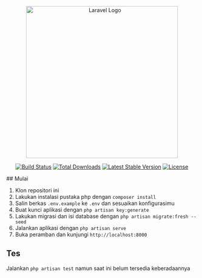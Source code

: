 <p align="center"><a href="https://laravel.com" target="_blank"><img src="https://raw.githubusercontent.com/laravel/art/master/logo-lockup/5%20SVG/2%20CMYK/1%20Full%20Color/laravel-logolockup-cmyk-red.svg" width="400" alt="Laravel Logo"></a></p>

<p align="center">
<a href="https://github.com/laravel/framework/actions"><img src="https://github.com/laravel/framework/workflows/tests/badge.svg" alt="Build Status"></a>
<a href="https://packagist.org/packages/laravel/framework"><img src="https://img.shields.io/packagist/dt/laravel/framework" alt="Total Downloads"></a>
<a href="https://packagist.org/packages/laravel/framework"><img src="https://img.shields.io/packagist/v/laravel/framework" alt="Latest Stable Version"></a>
<a href="https://packagist.org/packages/laravel/framework"><img src="https://img.shields.io/packagist/l/laravel/framework" alt="License"></a>
</p>
## Mulai

1. Klon repositori ini
2. Lakukan instalasi pustaka php dengan `composer install`
3. Salin berkas `.env.example` ke `.env` dan sesuaikan konfigurasimu
4. Buat kunci aplikasi dengan `php artisan key:generate`
5. Lakukan migrasi dan isi database dengan `php artisan migrate:fresh --seed`
6. Jalankan aplikasi dengan `php artisan serve`
7. Buka peramban dan kunjungi `http://localhost:8000`

## Tes

Jalankan `php artisan test` namun saat ini belum tersedia keberadaannya
